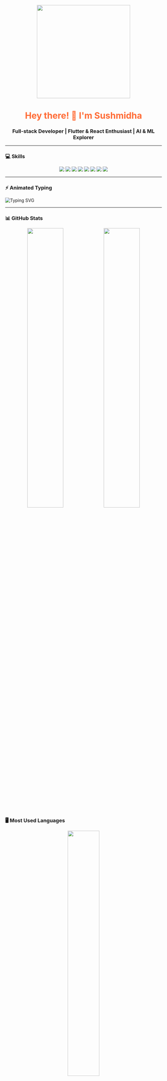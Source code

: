 <p align="center">
  <img src="https://media.giphy.com/media/l0MYt5jPR6QX5pnqM/giphy.gif" width="300"/>
</p>

<h1 align="center">
  <span style="color:#FF6B35">Hey there! 👋 I'm Sushmidha</span>
</h1>
<h3 align="center">Full-stack Developer | Flutter & React Enthusiast | AI & ML Explorer</h3>

---

### 💻 Skills
<p align="center">
  <img src="https://img.shields.io/badge/Flutter-02569B?style=for-the-badge&logo=flutter&logoColor=white"/>
  <img src="https://img.shields.io/badge/React-61DAFB?style=for-the-badge&logo=react&logoColor=black"/>
  <img src="https://img.shields.io/badge/Java-ED8B00?style=for-the-badge&logo=java&logoColor=white"/>
  <img src="https://img.shields.io/badge/Python-3776AB?style=for-the-badge&logo=python&logoColor=white"/>
  <img src="https://img.shields.io/badge/Node.js-339933?style=for-the-badge&logo=node.js&logoColor=white"/>
  <img src="https://img.shields.io/badge/Firebase-FFCA28?style=for-the-badge&logo=firebase&logoColor=black"/>
  <img src="https://img.shields.io/badge/Git-FF5733?style=for-the-badge&logo=git&logoColor=white"/>
  <img src="https://img.shields.io/badge/GitHub-181717?style=for-the-badge&logo=github&logoColor=white"/>
</p>

---

### ⚡ Animated Typing
![Typing SVG](https://readme-typing-svg.demolab.com?font=Fira+Code&size=24&pause=1000&color=FF6B35&width=600&lines=Building+Innovative+Apps;Learning+AI+and+ML;Sharing+Open+Source+Projects;Creating+Impactful+Solutions)

---

### 📊 GitHub Stats
<p align="center">
  <img src="https://github-readme-stats.vercel.app/api?username=sushmidha06&show_icons=true&theme=radical" width="48%"/>
  <img src="https://github-readme-streak-stats.herokuapp.com/?user=sushmidha06&theme=radical" width="48%"/>
</p>

### 🖥️ Most Used Languages
<p align="center">
  <img src="https://github-readme-stats.vercel.app/api/top-langs/?username=sushmidha06&layout=compact&theme=radical" width="45%"/>
</p>

---

### 🔥 Top Repositories
<p align="center">
  <a href="https://github.com/sushmidha06/Food-Delivery-APP">
    <img src="https://github-readme-stats.vercel.app/api/pin/?username=sushmidha06&repo=Food-Delivery-APP&theme=radical" />
  </a>
  <a href="https://github.com/sushmidha06/Student-Performance-App">
    <img src="https://github-readme-stats.vercel.app/api/pin/?username=sushmidha06&repo=Student-Performance-App&theme=radical" />
  </a>
</p>

---

### 🌐 Connect with Me
<p align="center">
  <a href="https://www.linkedin.com/in/sushmidha06/" target="_blank">
    <img src="https://img.shields.io/badge/LinkedIn-0A66C2?style=for-the-badge&logo=linkedin&logoColor=white"/>
  </a>
  <a href="https://twitter.com/sushmidha06" target="_blank">
    <img src="https://img.shields.io/badge/Twitter-1DA1F2?style=for-the-badge&logo=twitter&logoColor=white"/>
  </a>
  <a href="mailto:sushmidha06@example.com" target="_blank">
    <img src="https://img.shields.io/badge/Email-D14836?style=for-the-badge&logo=gmail&logoColor=white"/>
  </a>
  <a href="https://github.com/sushmidha06" target="_blank">
    <img src="https://img.shields.io/badge/GitHub-181717?style=for-the-badge&logo=github&logoColor=white"/>
  </a>
</p>

---

### 🌟 Visitor Count
<p align="center">
  <img src="https://profile-counter.glitch.me/sushmidha06/count.svg" />
</p>

---

### 🌈 Fun & Cool GIF
<p align="center">
  <img src="https://media.giphy.com/media/xT9IgG50Fb7Mi0prBC/giphy.gif" width="300"/>
</p>

---

### 🌟 Daily Inspiration
<p align="center">
  <img src="https://quotes-github-readme.vercel.app/api?type=horizontal&theme=radical"/>
</p>

---

### 📈 GitHub Activity Graph
<p align="center">
  <img src="https://activity-graph.herokuapp.com/graph?username=sushmidha06&theme=react-dark&hide_border=true" />
</p>
